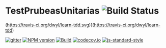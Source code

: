 # TestPrubeasUnitarias  ![Build Status](https://travis-ci.org/jespinoza711/TestPrubeasUnitarias.svg)
(https://travis-ci.org/dwyl/learn-tdd.svg)](https://travis-ci.org/dwyl/learn-tdd)


[![gitter](https://badges.gitter.im/Join%20Chat.svg)](https://gitter.im/jespinoza711/TestPrubeasUnitarias?utm_source=badge&utm_medium=badge&utm_campaign=pr-badge&utm_content=badge)
[![NPM version](https://img.shields.io/npm/v/TestPrubeasUnitarias.svg?style=flat-square)](https://www.npmjs.com/package/TestPrubeasUnitarias)
[![Build](https://travis-ci.org/jespinoza711/TestPrubeasUnitarias.svg?branch=master)](https://travis-ci.org/jespinoza711/TestPrubeasUnitarias)
[![codecov.io](https://codecov.io/github/jespinoza711/TestPrubeasUnitarias/coverage.svg?branch=master)](https://codecov.io/github/jespinoza711/TestPrubeasUnitarias?branch=master)
[![js-standard-style](https://img.shields.io/badge/code%20style-standard-brightgreen.svg)](http://standardjs.com/)
